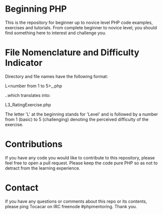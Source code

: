 Beginning PHP
=============

This is the repository for beginner up to novice level PHP code examples, exercises and tutorials.  From complete beginner to novice level, you should find something here to interest and challenge you.

File Nomenclature and Difficulty Indicator
==========================================

Directory and file names have the following format:

L<number from 1 to 5>_<descriptive name><type>.php

..which translates into:

L3_RatingExercise.php

The letter 'L' at the beginning stands for 'Level' and is followed by a number from 1 (basic) to 5 (challenging) denoting the perceived difficulty of the exercise.

Contributions
=============

If you have any code you would like to contribute to this repository, please feel free to open a pull request.  Please keep the code pure PHP so as not to detract from the learning experience.

Contact
=======

If you have any questions or comments about this repo or its contents, please ping Tocacar on IRC freenode #phpmentoring.  Thank you.